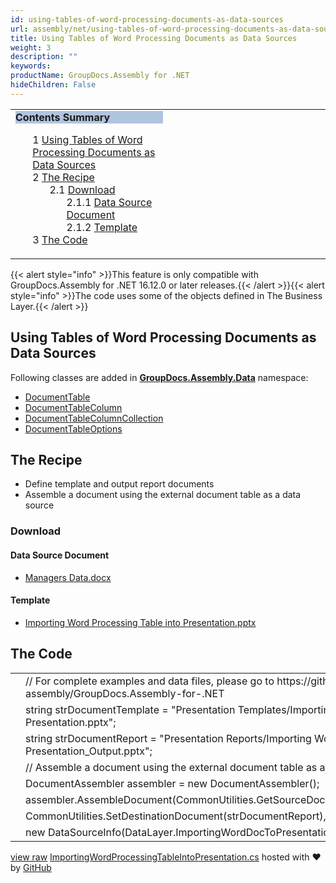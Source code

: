 ```yaml
---
id: using-tables-of-word-processing-documents-as-data-sources
url: assembly/net/using-tables-of-word-processing-documents-as-data-sources
title: Using Tables of Word Processing Documents as Data Sources
weight: 3
description: ""
keywords: 
productName: GroupDocs.Assembly for .NET
hideChildren: False
---
```

<table class="sectionMacro" border="0" cellpadding="5" cellspacing="0" width="100%"><tbody><tr><td valign="top" width="50%"><div class="panel" style="border-top-width: 1px; border-right-width: 1px; border-bottom-width: 1px; border-left-width: 1px;"><div class="panelHeader" style="border-bottom-width: 1px; background-color: rgb(176, 196, 222);"><b>Contents Summary</b></div><div class="panelContent"><style type="text/css">div.rbtoc1593026666984 { padding-top: 0px; padding-right: 0px; padding-bottom: 0px; padding-left: 0px; }div.rbtoc1593026666984 ul { list-style-type: none; list-style-image: none; margin-left: 0px; }div.rbtoc1593026666984 li { margin-left: 0px; padding-left: 0px; }</style><div class="toc rbtoc1593026666984"><ul class="toc-indentation"><li><span class="TOCOutline">1</span> <a href="#UsingTablesofWordProcessingDocumentsasDataSources-UsingTablesofWordProcessingDocumentsasDataSources">Using Tables of Word Processing Documents as Data Sources</a></li><li><span class="TOCOutline">2</span> <a href="#UsingTablesofWordProcessingDocumentsasDataSources-TheRecipe">The Recipe</a><ul class="toc-indentation"><li><span class="TOCOutline">2.1</span> <a href="#UsingTablesofWordProcessingDocumentsasDataSources-Download">Download</a><ul class="toc-indentation"><li><span class="TOCOutline">2.1.1</span> <a href="#UsingTablesofWordProcessingDocumentsasDataSources-DataSourceDocument">Data Source Document</a></li><li><span class="TOCOutline">2.1.2</span> <a href="#UsingTablesofWordProcessingDocumentsasDataSources-Template">Template</a></li></ul></li></ul></li><li><span class="TOCOutline">3</span> <a href="#UsingTablesofWordProcessingDocumentsasDataSources-TheCode">The Code</a></li></ul></div></div></div></td><td valign="top" width="15%">&nbsp;</td><td valign="top" width="35%">&nbsp;</td></tr></tbody></table>

{{< alert style="info" >}}This feature is only compatible with GroupDocs.Assembly for .NET 16.12.0 or later releases.{{< /alert >}}{{< alert style="info" >}}The code uses some of the objects defined in The Business Layer.{{< /alert >}}

## Using Tables of Word Processing Documents as Data Sources

Following classes are added in **[GroupDocs.Assembly.Data](https://apireference.groupdocs.com/net/assembly/groupdocs.assembly.data/)** namespace:

*   [DocumentTable](https://apireference.groupdocs.com/net/assembly/groupdocs.assembly.data/documenttable)
*   [DocumentTableColumn](https://apireference.groupdocs.com/net/assembly/groupdocs.assembly.data/documenttablecolumn)
*   [DocumentTableColumnCollection](https://apireference.groupdocs.com/net/assembly/groupdocs.assembly.data/documenttablecolumncollection)
*   [DocumentTableOptions](https://apireference.groupdocs.com/net/assembly/groupdocs.assembly.data/documenttableoptions)

## The Recipe

*   Define template and output report documents
*   Assemble a document using the external document table as a data source

### Download

#### Data Source Document

*   [Managers Data.docx](https://github.com/groupdocs-assembly/GroupDocs.Assembly-for-.NET/blob/master/Examples/Data/Data%20Sources/Word%20DataSource/Managers%20Data.docx?raw=true)

#### Template

*   [Importing Word Processing Table into Presentation.pptx](https://github.com/groupdocs-assembly/GroupDocs.Assembly-for-.NET/blob/master/Examples/Data/Source/Presentation%20Templates/Importing%20Word%20Processing%20Table%20into%20Presentation.pptx?raw=true)

## The Code

<table class="highlight tab-size js-file-line-container" data-tab-size="8" data-paste-markdown-skip=""><tbody><tr><td id="file-importingwordprocessingtableintopresentation-cs-L1" class="blob-num js-line-number" data-line-number="1"></td><td id="file-importingwordprocessingtableintopresentation-cs-LC1" class="blob-code blob-code-inner js-file-line"><span class="pl-c"><span class="pl-c">//</span> For complete examples and data files, please go to https://github.com/groupdocs-assembly/GroupDocs.Assembly-for-.NET</span></td></tr><tr><td id="file-importingwordprocessingtableintopresentation-cs-L2" class="blob-num js-line-number" data-line-number="2"></td><td id="file-importingwordprocessingtableintopresentation-cs-LC2" class="blob-code blob-code-inner js-file-line"><span class="pl-k">string</span> <span class="pl-smi">strDocumentTemplate</span> <span class="pl-k">=</span> <span class="pl-s"><span class="pl-pds">"</span>Presentation Templates/Importing Word Processing Table into Presentation.pptx<span class="pl-pds">"</span></span>;</td></tr><tr><td id="file-importingwordprocessingtableintopresentation-cs-L3" class="blob-num js-line-number" data-line-number="3"></td><td id="file-importingwordprocessingtableintopresentation-cs-LC3" class="blob-code blob-code-inner js-file-line"><span class="pl-k">string</span> <span class="pl-smi">strDocumentReport</span> <span class="pl-k">=</span> <span class="pl-s"><span class="pl-pds">"</span>Presentation Reports/Importing Word Processing Table into Presentation_Output.pptx<span class="pl-pds">"</span></span>;</td></tr><tr><td id="file-importingwordprocessingtableintopresentation-cs-L4" class="blob-num js-line-number" data-line-number="4"></td><td id="file-importingwordprocessingtableintopresentation-cs-LC4" class="blob-code blob-code-inner js-file-line"><span class="pl-c"><span class="pl-c">//</span> Assemble a document using the external document table as a data source.</span></td></tr><tr><td id="file-importingwordprocessingtableintopresentation-cs-L5" class="blob-num js-line-number" data-line-number="5"></td><td id="file-importingwordprocessingtableintopresentation-cs-LC5" class="blob-code blob-code-inner js-file-line"><span class="pl-en">DocumentAssembler</span> <span class="pl-smi">assembler</span> <span class="pl-k">=</span> <span class="pl-k">new</span> <span class="pl-en">DocumentAssembler</span>();</td></tr><tr><td id="file-importingwordprocessingtableintopresentation-cs-L6" class="blob-num js-line-number" data-line-number="6"></td><td id="file-importingwordprocessingtableintopresentation-cs-LC6" class="blob-code blob-code-inner js-file-line"><span class="pl-smi">assembler</span>.<span class="pl-en">AssembleDocument</span>(<span class="pl-smi">CommonUtilities</span>.<span class="pl-en">GetSourceDocument</span>(<span class="pl-smi">strDocumentTemplate</span>),</td></tr><tr><td id="file-importingwordprocessingtableintopresentation-cs-L7" class="blob-num js-line-number" data-line-number="7"></td><td id="file-importingwordprocessingtableintopresentation-cs-LC7" class="blob-code blob-code-inner js-file-line"><span class="pl-smi">CommonUtilities</span>.<span class="pl-en">SetDestinationDocument</span>(<span class="pl-smi">strDocumentReport</span>),</td></tr><tr><td id="file-importingwordprocessingtableintopresentation-cs-L8" class="blob-num js-line-number" data-line-number="8"></td><td id="file-importingwordprocessingtableintopresentation-cs-LC8" class="blob-code blob-code-inner js-file-line"><span class="pl-k">new</span> <span class="pl-en">DataSourceInfo</span>(<span class="pl-smi">DataLayer</span>.<span class="pl-en">ImportingWordDocToPresentation</span>(), <span class="pl-s"><span class="pl-pds">"</span>table<span class="pl-pds">"</span></span>));</td></tr></tbody></table>

[view raw](https://gist.github.com/GroupDocsGists/0d70a84f2c42353f38ee844bc6fc0ffb/raw/4b21f113504b2ba0d4ec3865354ab0e59a1db07c/ImportingWordProcessingTableIntoPresentation.cs) [ImportingWordProcessingTableIntoPresentation.cs](https://gist.github.com/GroupDocsGists/0d70a84f2c42353f38ee844bc6fc0ffb#file-importingwordprocessingtableintopresentation-cs) hosted with ❤ by [GitHub](https://github.com)
